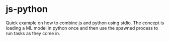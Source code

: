 # js-python

Quick example on how to combine js and python using stdio. The concept is loading a ML model in python once and then use the spawned process to run tasks as they come in.